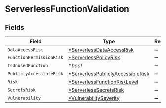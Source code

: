 # ServerlessFunctionValidation


## Fields

| Field                                                                                        | Type                                                                                         | Required                                                                                     | Description                                                                                  |
| -------------------------------------------------------------------------------------------- | -------------------------------------------------------------------------------------------- | -------------------------------------------------------------------------------------------- | -------------------------------------------------------------------------------------------- |
| `DataAccessRisk`                                                                             | [*ServerlessDataAccessRisk](../../models/shared/serverlessdataaccessrisk.md)                 | :heavy_minus_sign:                                                                           | N/A                                                                                          |
| `FunctionPermissionRisk`                                                                     | [*ServerlessPolicyRisk](../../models/shared/serverlesspolicyrisk.md)                         | :heavy_minus_sign:                                                                           | N/A                                                                                          |
| `IsUnusedFunction`                                                                           | **bool*                                                                                      | :heavy_minus_sign:                                                                           | N/A                                                                                          |
| `PubliclyAccessibleRisk`                                                                     | [*ServerlessPubliclyAccessibleRisk](../../models/shared/serverlesspubliclyaccessiblerisk.md) | :heavy_minus_sign:                                                                           | N/A                                                                                          |
| `Risk`                                                                                       | [*ServerlessFunctionRiskLevel](../../models/shared/serverlessfunctionrisklevel.md)           | :heavy_minus_sign:                                                                           | N/A                                                                                          |
| `SecretsRisk`                                                                                | [*ServerlessSecretsRisk](../../models/shared/serverlesssecretsrisk.md)                       | :heavy_minus_sign:                                                                           | N/A                                                                                          |
| `Vulnerability`                                                                              | [*VulnerabilitySeverity](../../models/shared/vulnerabilityseverity.md)                       | :heavy_minus_sign:                                                                           | N/A                                                                                          |